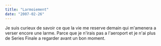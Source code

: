 ```yaml
---
title: "Larmoiement"
date: "2007-02-26"
---
```


Je suis curieux de savoir ce que la vie me reserve demain qui m'amenera a verser encore une larme. Parce que je n'irais pas a l'aeroport et je n'ai plus de Series Finale a regarder avant un bon moment.
